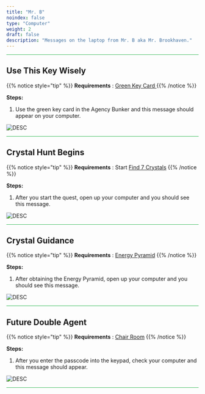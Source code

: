 ```yaml
---
title: "Mr. B"
noindex: false
type: "Computer"
weight: 2
draft: false
description: "Messages on the laptop from Mr. B aka Mr. Brookhaven."
---
```



<hr style="background-color: #28b44c" size=8>

## Use This Key Wisely

{{% notice style="tip" %}}
**Requirements** : [Green Key Card ](/lore/special_tools/green_key_card)
{{% /notice %}}

**Steps:**

1. Use the green key card in the Agency Bunker and this message should appear on your computer.


![DESC](/images/bh/green_card_comp_message.png) 


<hr style="background-color: #28b44c" size=8>

## Crystal Hunt Begins

{{% notice style="tip" %}}
**Requirements** : Start [Find 7 Crystals](/lore/quests/find_7_crystals)
{{% /notice %}}

**Steps:**

1. After you start the quest, open up your computer and you should see this message.


![DESC](/images/bh/7_crystals_comp_message.jpg) 


<hr style="background-color: #28b44c" size=8>

## Crystal Guidance

{{% notice style="tip" %}}
**Requirements** : [Energy Pyramid](/lore/special_tools/energy_pyramid)
{{% /notice %}}

**Steps:**

1. After obtaining the Energy Pyramid, open up your computer and you should see this message.


![DESC](/images/bh/crystal_guidance_comp_message.jpg) 


<hr style="background-color: #28b44c" size=8>

## Future Double Agent

{{% notice style="tip" %}}
**Requirements** : [Chair Room](/lore/quests/chair_room)
{{% /notice %}}

**Steps:**

1. After you enter the passcode into the keypad, check your computer and this message should appear.


![DESC](/images/bh/future_double_agent_comp_message.jpg) 


<hr style="background-color: #28b44c" size=8>